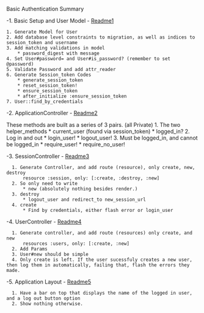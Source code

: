 Basic Authentication Summary

-1. Basic Setup and User Model - [Readme1](https://github.com/mrutyna/guide_to_basic_auth/blob/master/readme_1.md)

    1. Generate Model for User
    2. Add database level constraints to migration, as well as indices to session_token and username
    3. Add matching validations in model
        * password_digest with message
    4. Set User#password= and User#is_password? (remember to set @password)
    5. Validate Password and add attr_reader
    6. Generate Session_token Codes
        * generate_session_token
        * reset_session_token!
        * ensure_session_token
        * after_initialize :ensure_session_token
    7. User::find_by_credentials


-2. ApplicationController - [Readme2](https://github.com/mrutyna/guide_to_basic_auth/blob/master/readme_2.md)

  These methods are built as a series of 3 pairs. (all Private)
      1. The two helper_methods
          * current_user (found via session_token)
          * logged_in?
      2. Log in and out
          * login_user!
          * logout_user!
      3. Must be logged_in, and cannot be logged_in
          * require_user!
          * require_no_user!

-3. SessionController - [Readme3](https://github.com/mrutyna/guide_to_basic_auth/blob/master/readme_3.md)

      1. Generate Controller, and add route (resource), only create, new, destroy
          resource :session, only: [:create, :destroy, :new]
      2. So only need to write
          * new (absolutely nothing besides render.)
      3. destroy
          * logout_user and redirect_to new_session_url
      4. create
          * Find by credentials, either flash error or login_user

-4. UserController - [Readme4](https://github.com/mrutyna/guide_to_basic_auth/blob/master/readme_4.md)

      1. Generate controller, and add route (resources) only create, and new
          resources :users, only: [:create, :new]
      2. Add Params
      3. User#new should be simple
      4. Only create is left. If the user sucessfuly creates a new user, then log them in automatically, failing that, flash the errors they made.

-5. Application Layout - [Readme5](https://github.com/mrutyna/guide_to_basic_auth/blob/master/readme_5.md)

      1. Have a bar on top that displays the name of the logged in user, and a log out button option
      2. Show nothing otherwise.
